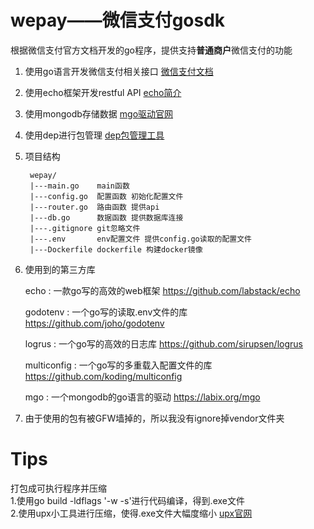 # wepay——微信支付gosdk
根据微信支付官方文档开发的go程序，提供支持**普通商户**微信支付的功能

1. 使用go语言开发微信支付相关接口  [微信支付文档](https://pay.weixin.qq.com/wiki/doc/api/index.html)
2. 使用echo框架开发restful API  [echo简介](http://go-echo.org/)
3. 使用mongodb存储数据  [mgo驱动官网](http://labix.org/mgo)
4. 使用dep进行包管理 [dep包管理工具](https://github.com/golang/dep)
5. 项目结构

   ```
    wepay/  
    |---main.go    main函数 
    |---config.go  配置函数 初始化配置文件
    |---router.go  路由函数 提供api
    |---db.go      数据函数 提供数据库连接
    |---.gitignore git忽略文件 
    |---.env       env配置文件 提供config.go读取的配置文件
    |---Dockerfile dockerfile 构建docker镜像
    ```
 6. 使用到的第三方库

    echo : 一款go写的高效的web框架  https://github.com/labstack/echo

    godotenv : 一个go写的读取.env文件的库 https://github.com/joho/godotenv

    logrus : 一个go写的高效的日志库 https://github.com/sirupsen/logrus

    multiconfig : 一个go写的多重载入配置文件的库 https://github.com/koding/multiconfig
    
    mgo : 一个mongodb的go语言的驱动 https://labix.org/mgo
6. 由于使用的包有被GFW墙掉的，所以我没有ignore掉vendor文件夹
# Tips
打包成可执行程序并压缩     
1.使用go build -ldflags '-w -s'进行代码编译，得到.exe文件    
2.使用upx小工具进行压缩，使得.exe文件大幅度缩小 [upx官网](https://upx.github.io/ "点击upx下载")
